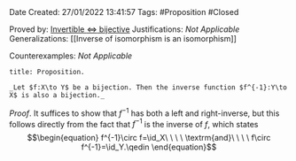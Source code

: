 <br />
<br />

Date Created: 27/01/2022 13:41:57
Tags: #Proposition #Closed 

Proved by: [Invertible $\Leftrightarrow$ bijective](Invertible%20iff%20bijective.md)
Justifications: _Not Applicable_
Generalizations: [[Inverse of isomorphism is an isomorphism]]

Counterexamples: _Not Applicable_

``` ad-Proposition
title: Proposition.

_Let $f:X\to Y$ be a bijection. Then the inverse function $f^{-1}:Y\to X$ is also a bijection._

```

_Proof_. It suffices to show that $f^{-1}$ has both a left and right-inverse, but this follows directly from the fact that $f^{-1}$ is the inverse of $f$, which states
$$\begin{equation}
    f^{-1}\circ f=\id_X\ \ \ \ \textrm{and}\ \ \ \ f\circ f^{-1}=\id_Y.\qedin
\end{equation}$$
